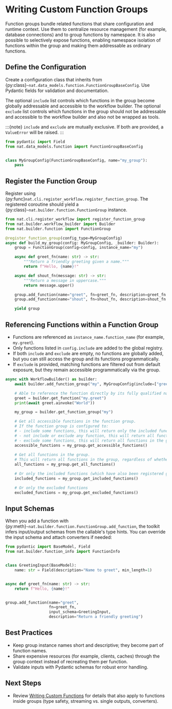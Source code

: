 <!--
SPDX-FileCopyrightText: Copyright (c) 2025, NVIDIA CORPORATION & AFFILIATES. All rights reserved.
SPDX-License-Identifier: Apache-2.0

Licensed under the Apache License, Version 2.0 (the "License");
you may not use this file except in compliance with the License.
You may obtain a copy of the License at

http://www.apache.org/licenses/LICENSE-2.0

Unless required by applicable law or agreed to in writing, software
distributed under the License is distributed on an "AS IS" BASIS,
WITHOUT WARRANTIES OR CONDITIONS OF ANY KIND, either express or implied.
See the License for the specific language governing permissions and
limitations under the License.
-->

# Writing Custom Function Groups

Function groups bundle related functions that share configuration and runtime context.
Use them to centralize resource management (for example, database connections) and to group functions by namespace.
It is also possible to selectively expose functions, enabling namespace isolation of functions within the group and making them addressable as ordinary functions.

## Define the Configuration

Create a configuration class that inherits from {py:class}`~nat.data_models.function.FunctionGroupBaseConfig`. Use Pydantic fields for validation and documentation.

The optional `include` list controls which functions in the group become globally addressable and accessible to the workflow builder.
The optional `exclude` list controls which functions in the group should not be addressable and accessible to the workflow builder and also not be wrapped as tools.

:::{note}
`include` and `exclude` are mutually exclusive. If both are provided, a `ValueError` will be raised.
:::

```python
from pydantic import Field
from nat.data_models.function import FunctionGroupBaseConfig


class MyGroupConfig(FunctionGroupBaseConfig, name="my_group"):
    pass
```

## Register the Function Group

Register using {py:func}`nat.cli.register_workflow.register_function_group`. The registered coroutine should yield a {py:class}`~nat.builder.function.FunctionGroup` instance.

```python
from nat.cli.register_workflow import register_function_group
from nat.builder.workflow_builder import Builder
from nat.builder.function import FunctionGroup

@register_function_group(config_type=MyGroupConfig)
async def build_my_group(config: MyGroupConfig, _builder: Builder):
    group = FunctionGroup(config=config, instance_name="my")

    async def greet_fn(name: str) -> str:
        """Return a friendly greeting given a name."""
        return f"Hello, {name}!"

    async def shout_fn(message: str) -> str:
        """Return a message in uppercase."""
        return message.upper()

    group.add_function(name="greet", fn=greet_fn, description=greet_fn.__doc__)
    group.add_function(name="shout", fn=shout_fn, description=shout_fn.__doc__)

    yield group
```

## Referencing Functions within a Function Group

- Functions are referenced as `instance_name.function_name` (for example, `my.greet`).
- Only functions listed in `config.include` are added to the global registry.
- If both `include` and `exclude` are empty, no functions are globally added, but you can still access the group and its functions programmatically.
- If `exclude` is provided, matching functions are filtered out from default exposure, but they remain accessible programmatically via the group.

```python
async with WorkflowBuilder() as builder:
    await builder.add_function_group("my", MyGroupConfig(include=["greet"]))

    # Able to reference the function directly by its fully qualified name
    greet = builder.get_function("my.greet")
    print(await greet.ainvoke("World"))

    my_group = builder.get_function_group("my")

    # Get all accessible functions in the function group.
    # If the function group is configured to:
    # - include some functions, this will return only the included functions.
    # - not include or exclude any function, this will return all functions in the group.
    # - exclude some functions, this will return all functions in the group except the excluded functions.
    accessible_functions = my_group.get_accessible_functions()
    
    # Get all functions in the group.
    # This will return all functions in the group, regardless of whether they are included or excluded.
    all_functions = my_group.get_all_functions()

    # Or only the included functions (which have also been registered globally as ordinary functions)
    included_functions = my_group.get_included_functions()

    # Or only the excluded functions
    excluded_functions = my_group.get_excluded_functions()
```

## Input Schemas

When you add a function with {py:meth}`~nat.builder.function.FunctionGroup.add_function`, the toolkit infers input/output schemas from the callable's type hints. You can override the input schema and attach converters if needed:

```python
from pydantic import BaseModel, Field
from nat.builder.function_info import FunctionInfo


class GreetingInput(BaseModel):
    name: str = Field(description="Name to greet", min_length=1)


async def greet_fn(name: str) -> str:
    return f"Hello, {name}!"


group.add_function(name="greet",
                   fn=greet_fn,
                   input_schema=GreetingInput,
                   description="Return a friendly greeting")
```

## Best Practices

- Keep group instance names short and descriptive; they become part of function names.
- Share expensive resources (for example, clients, caches) through the group context instead of recreating them per function.
- Validate inputs with Pydantic schemas for robust error handling.

## Next Steps

- Review [Writing Custom Functions](./functions.md) for details that also apply to functions inside groups (type safety, streaming vs. single outputs, converters).
